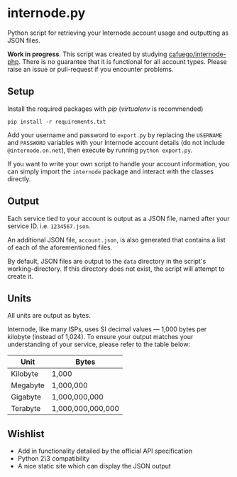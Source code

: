 # internode.py

Python script for retrieving your Internode account usage and outputting as JSON
files.

__Work in progress__.
This script was created by studying [cafuego/internode-php](https://github.com/cafuego/internode-php).
There is no guarantee that it is functional for all account types. Please raise
an issue or pull-request if you encounter problems.

## Setup

Install the required packages with _pip_ (_virtualenv_ is recommended)

```pip install -r requirements.txt```

Add your username and password to `export.py` by replacing the `USERNAME` and
`PASSWORD` variables with your Internode account details (do not include
`@internode.on.net`), then execute by running `python export.py`.

If you want to write your own script to handle your account information, you can
simply import the `internode` package and interact with the classes directly.

## Output

Each service tied to your account is output as a JSON file, named after your
service ID. i.e. `1234567.json`.

An additional JSON file, `account.json`, is also generated that contains a list
of each of the aforementioned files.

By default, JSON files are output to the `data` directory in the script's
working-directory. If this directory does not exist, the script will attempt to
create it.

## Units

All units are output as bytes.

Internode, like many ISPs, uses SI decimal values
— 1,000 bytes per kilobyte (instead of 1,024). To ensure your output matches your understanding of your service, please refer to the table below:

| Unit     | Bytes             |
| -------- | ----------------- |
| Kilobyte | 1,000             |
| Megabyte | 1,000,000         |
| Gigabyte | 1,000,000,000     |
| Terabyte | 1,000,000,000,000 |

## Wishlist

- Add in functionality detailed by the official API specification
- Python 2\3 compatibility
- A nice static site which can display the JSON output
